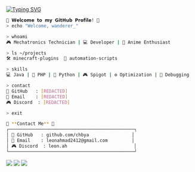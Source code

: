 <a href="https://git.io/typing-svg">
  <img src="https://readme-typing-svg.demolab.com?font=Mochiy+Pop+One&size=25&pause=1000&color=E91E63&center=true&width=500&height=70&lines=ようこそ+私の+GitHub+プロフィール+へ！;お楽しみください+٩(◕‿◕｡)۶;ここに+いる+のは+なぜ？;私を+傷つけないで+ください+;そんな風に+私を+見ないで+;私は+変じゃない...+あなたは+変です+;お願いだから+去って+ください+;もう+帰る+時間です" alt="Typing SVG" />
</a>

```bash
🌸 𝗪𝗲𝗹𝗰𝗼𝗺𝗲 𝘁𝗼 𝗺𝘆 𝗚𝗶𝘁𝗛𝘂𝗯 𝗣𝗿𝗼𝗳𝗶𝗹𝗲! 🌸
> echo "Welcome, wanderer_"

> whoami
🎮 Mechatronics Technician | 💻 Developer | 🌸 Anime Enthusiast

> ls ~/projects
🛠️ minecraft-plugins  🤖 automation-scripts

> skills
💻 Java | 🐘 PHP | 🐍 Python | 🎮 Spigot | ⚙️ Optimization | 🐛 Debugging

> contact
📂 GitHub   : [REDACTED]
📧 Email    : [REDACTED]
🎮 Discord  : [REDACTED]

> exit
```

```bash
📁 **Contact Me** 📁
┌───────────────────────────────────────────────┐
│ 🌸 GitHub   : github.com/chbya                │
│ 📧 Email    : leonahmad2412@gmail.com         │
│ 🎮 Discord  : leon.ah                         │
└───────────────────────────────────────────────┘
```
[![](https://img.shields.io/badge/github-0a66c2)](https://github.com/chbya)
[![](https://img.shields.io/badge/email-6364ff)](mailto:leonahmad2412@gmail.com)
[![](https://img.shields.io/badge/discord-ff66ab)](https://discord.com/users/leon.ah)
